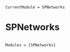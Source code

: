 ```@meta
CurrentModule = SPNetworks
```

# SPNetworks

```@index
```

```@autodocs
Modules = [SPNetworks]
```
